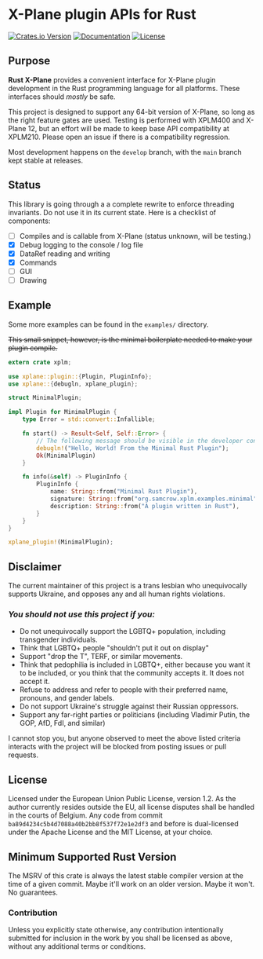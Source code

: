 # X-Plane plugin APIs for Rust

[![Crates.io Version](https://img.shields.io/crates/v/xplane.svg)](https://crates.io/crates/xplane)
[![Documentation](https://docs.rs/xplane/badge.svg)](https://docs.rs/xplane)
[![License](https://img.shields.io/crates/l/xplane.svg)](https://github.com/judemille/rust-xplane#license)

## Purpose

**Rust X-Plane** provides a convenient interface for X-Plane plugin development in the Rust programming language for all
platforms. These interfaces should *mostly* be safe.

This project is designed to support any 64-bit version of X-Plane, so long as the right feature gates are used.
Testing is performed with XPLM400 and X-Plane 12, but an effort will be made to keep base API compatibility at XPLM210.
Please open an issue if there is a compatibility regression.

Most development happens on the `develop` branch, with the `main` branch kept stable at releases.

## Status

This library is going through a a complete rewrite to enforce threading invariants. Do not use it in
its current state. Here is a checklist of components:

- [ ] Compiles and is callable from X-Plane (status unknown, will be testing.)
- [x] Debug logging to the console / log file
- [x] DataRef reading and writing
- [x] Commands
- [ ] GUI
- [ ] Drawing

## Example

Some more examples can be found in the `examples/` directory.

~~This small snippet, however, is the minimal boilerplate needed to make your plugin compile.~~

```rust
extern crate xplm;

use xplane::plugin::{Plugin, PluginInfo};
use xplane::{debugln, xplane_plugin};

struct MinimalPlugin;

impl Plugin for MinimalPlugin {
    type Error = std::convert::Infallible;

    fn start() -> Result<Self, Self::Error> {
        // The following message should be visible in the developer console and the Log.txt file
        debugln!("Hello, World! From the Minimal Rust Plugin");
        Ok(MinimalPlugin)
    }

    fn info(&self) -> PluginInfo {
        PluginInfo {
            name: String::from("Minimal Rust Plugin"),
            signature: String::from("org.samcrow.xplm.examples.minimal"),
            description: String::from("A plugin written in Rust"),
        }
    }
}

xplane_plugin!(MinimalPlugin);
```

## Disclaimer
The current maintainer of this project is a trans lesbian who unequivocally supports Ukraine,
and opposes any and all human rights violations.

### *You should not use this project if you:*
 * Do not unequivocally support the LGBTQ+ population, including transgender individuals.
 * Think that LGBTQ+ people "shouldn't put it out on display"
 * Support "drop the T", TERF, or similar movements.
 * Think that pedophilia is included in LGBTQ+, either because you want it to be included, or you think
   that the community accepts it. It does not accept it.
 * Refuse to address and refer to people with their preferred name, pronouns, and gender labels.
 * Do not support Ukraine's struggle against their Russian oppressors.
 * Support any far-right parties or politicians (including Vladimir Putin, the GOP, AfD, FdI, and similar)

I cannot stop you, but anyone observed to meet the above listed criteria interacts with the project
will be blocked from posting issues or pull requests.

## License

Licensed under the European Union Public License, version 1.2. As the author currently resides outside the EU,
all license disputes shall be handled in the courts of Belgium.
Any code from commit `ba89d4234c5b4d7088a40b2bb8f537f72e1e2df3` and before is dual-licensed under the Apache License and the MIT License, at your choice.

## Minimum Supported Rust Version
The MSRV of this crate is always the latest stable compiler version at the time of a given commit.
Maybe it'll work on an older version. Maybe it won't. No guarantees.

### Contribution

Unless you explicitly state otherwise, any contribution intentionally submitted for inclusion in the work by you shall
be licensed as above, without any additional terms or conditions.

